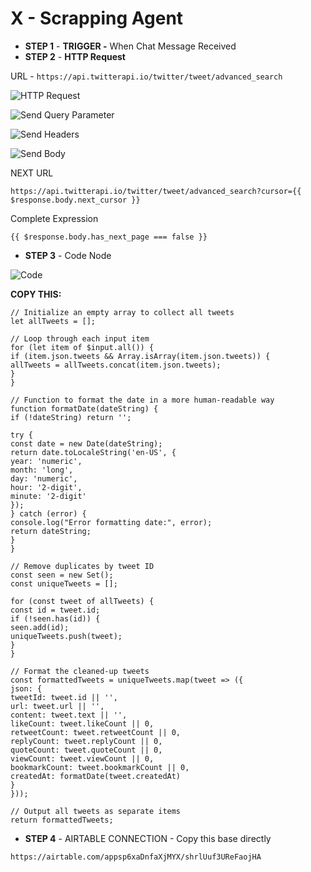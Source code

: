 # X - Scrapping Agent

- **STEP 1** - **TRIGGER -** When Chat Message Received
- **STEP 2** - **HTTP Request**

URL - `https://api.twitterapi.io/twitter/tweet/advanced_search`

![HTTP Request](./Image1.png)

![Send Query Parameter](./Image2.png)

![Send Headers](./Image3.png)

![Send Body](./Image4.png)

NEXT URL

`https://api.twitterapi.io/twitter/tweet/advanced_search?cursor={{ $response.body.next_cursor }}`

Complete Expression

`{{ $response.body.has_next_page === false }}`

- **STEP 3** - Code Node

![Code](./Image5.png)

**COPY THIS:**

```
// Initialize an empty array to collect all tweets
let allTweets = [];

// Loop through each input item
for (let item of $input.all()) {
if (item.json.tweets && Array.isArray(item.json.tweets)) {
allTweets = allTweets.concat(item.json.tweets);
}
}

// Function to format the date in a more human-readable way
function formatDate(dateString) {
if (!dateString) return '';

try {
const date = new Date(dateString);
return date.toLocaleString('en-US', {
year: 'numeric',
month: 'long',
day: 'numeric',
hour: '2-digit',
minute: '2-digit'
});
} catch (error) {
console.log("Error formatting date:", error);
return dateString;
}
}

// Remove duplicates by tweet ID
const seen = new Set();
const uniqueTweets = [];

for (const tweet of allTweets) {
const id = tweet.id;
if (!seen.has(id)) {
seen.add(id);
uniqueTweets.push(tweet);
}
}

// Format the cleaned-up tweets
const formattedTweets = uniqueTweets.map(tweet => ({
json: {
tweetId: tweet.id || '',
url: tweet.url || '',
content: tweet.text || '',
likeCount: tweet.likeCount || 0,
retweetCount: tweet.retweetCount || 0,
replyCount: tweet.replyCount || 0,
quoteCount: tweet.quoteCount || 0,
viewCount: tweet.viewCount || 0,
bookmarkCount: tweet.bookmarkCount || 0,
createdAt: formatDate(tweet.createdAt)
}
}));

// Output all tweets as separate items
return formattedTweets;
```

- **STEP 4** - AIRTABLE CONNECTION - Copy this base directly

`https://airtable.com/appsp6xaDnfaXjMYX/shrlUuf3UReFaojHA`
